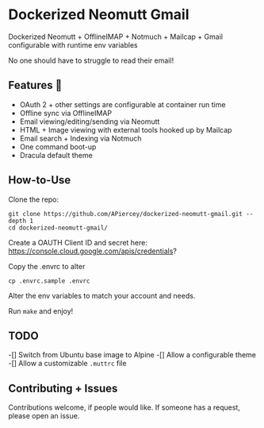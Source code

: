 # Dockerized Neomutt Gmail
Dockerized Neomutt + OfflineIMAP + Notmuch + Mailcap + Gmail configurable with runtime env variables

No one should have to struggle to read their email!

## Features 🚀
- OAuth 2 + other settings are configurable at container run time
- Offline sync via OfflineIMAP
- Email viewing/editing/sending via Neomutt
- HTML + Image viewing with external tools hooked up by Mailcap
- Email search + Indexing via Notmuch
- One command boot-up
- Dracula default theme

## How-to-Use
Clone the repo:
```
git clone https://github.com/APiercey/dockerized-neomutt-gmail.git --depth 1
cd dockerized-neomutt-gmail/
```
Create a OAUTH Client ID and secret here: https://console.cloud.google.com/apis/credentials?

Copy the .envrc to alter
```
cp .envrc.sample .envrc
```
Alter the env variables to match your account and needs. 

Run `make` and enjoy!

## TODO
-[] Switch from Ubuntu base image to Alpine
-[] Allow a configurable theme
-[] Allow a customizable `.muttrc` file

## Contributing + Issues
Contributions welcome, if people would like. If someone has a request, please open an issue.
